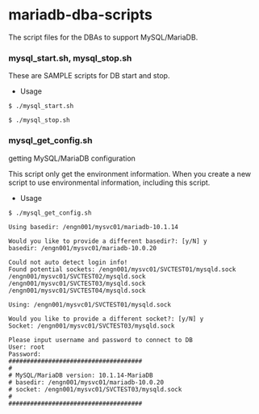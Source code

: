 # mariadb-dba-scripts
The script files for the DBAs to support MySQL/MariaDB.

### mysql_start.sh, mysql_stop.sh

These are SAMPLE scripts for DB start and stop.

* Usage

```
$ ./mysql_start.sh

$ ./mysql_stop.sh
```

### mysql_get_config.sh

getting MySQL/MariaDB configuration

This script only get the environment information. When you create a new script to use environmental information, including this script.

* Usage

```
$ ./mysql_get_config.sh

Using basedir: /engn001/mysvc01/mariadb-10.1.14

Would you like to provide a different basedir?: [y/N] y
basedir: /engn001/mysvc01/mariadb-10.0.20

Could not auto detect login info!
Found potential sockets: /engn001/mysvc01/SVCTEST01/mysqld.sock
/engn001/mysvc01/SVCTEST02/mysqld.sock
/engn001/mysvc01/SVCTEST03/mysqld.sock
/engn001/mysvc01/SVCTEST04/mysqld.sock

Using: /engn001/mysvc01/SVCTEST01/mysqld.sock

Would you like to provide a different socket?: [y/N] y
Socket: /engn001/mysvc01/SVCTEST03/mysqld.sock

Please input username and password to connect to DB
User: root
Password: 
#####################################
#
# MySQL/MariaDB version: 10.1.14-MariaDB
# basedir: /engn001/mysvc01/mariadb-10.0.20
# socket: /engn001/mysvc01/SVCTEST03/mysqld.sock
#
#####################################
```
